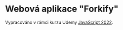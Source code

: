 # Webová aplikace "Forkify"

Vypracováno v rámci kurzu Udemy [JavaScript 2022](https://www.udemy.com/share/101Wfe3@UU_sO7bHCOB5DskVqswTPSr2eV0ovdIGr6rsuhWSq1gkCF8cadYTIoAo8LLt7UczCw==/).
